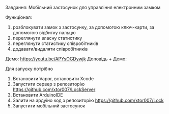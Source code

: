 Завдання: Мобільний застосунок для управління електронним замком

Функціонал:
1) розблокувати замок з застосунку, за допомогою ключ-карти, за допомогою відбитку пальцю
2) переглянути власну статистику
3) переглянути статистику співробітників
4) додавати/видаляти співробітників

Демо: https://youtu.be/APYsOGDywjk
Доповідь + Демо: 

Для запуску потрібно
1) Встановити Vapor, встановити Xcode
2) Запустити сервер з репозиторію https://github.com/xtor007/LockServer
3) Встановити ArduinoIDE
4) Залити на ардуіно код з репозиторію https://github.com/xtor007/Lock
5) Запустити мобільний застосунок

